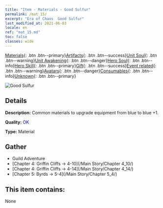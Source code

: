 ```yaml
---
title: "Item - Materials - Good Sulfur"
permalink: /mat_15/
excerpt: "Era of Chaos  Good Sulfur"
last_modified_at: 2021-06-03
locale: en
ref: "mat_15.md"
toc: false
classes: wide
---
```

 [Materials](/Items/){: .btn .btn--primary}[Artifacts](/Items/Artifacts/){: .btn .btn--success}[Unit Soul](/Items/UnitSoul/){: .btn .btn--warning}[Unit Awakening](/Items/UnitAwakening/){: .btn .btn--danger}[Hero Soul](/Items/HeroSoul/){: .btn .btn--info}[Hero Skill](/Items/HeroSkill/){: .btn .btn--primary}[Gift](/Items/Gift/){: .btn .btn--success}[Event related](/Items/Events/){: .btn .btn--warning}[Avatars](/Items/Avatars/){: .btn .btn--danger}[Consumables](/Items/Consumables/){: .btn .btn--info}[Unknown](/Items/Unknown/){: .btn .btn--primary}

 ![Good Sulfur](/images/t/i_cailiao_liuhuang1.png)

## Details
 **Description:** Common materials to upgrade equipment from blue to blue +1.

 **Quality:** <span style="color: #0000CD">OK</span>

 **Type:** Material

## Gather

*    Guild Adventure 
*    [Chapter 4: Griffin Cliffs -> 4-10](/Main Story/Chapter 4_10/) 
*    [Chapter 4: Griffin Cliffs -> 4-14](/Main Story/Chapter 4_14/) 
*    [Chapter 5: Byrds -> 5-4](/Main Story/Chapter 5_4/) 

## This item contains:

  None

